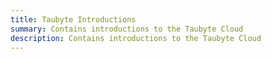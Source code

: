 ```yaml
---
title: Taubyte Introductions
summary: Contains introductions to the Taubyte Cloud
description: Contains introductions to the Taubyte Cloud
---
```


